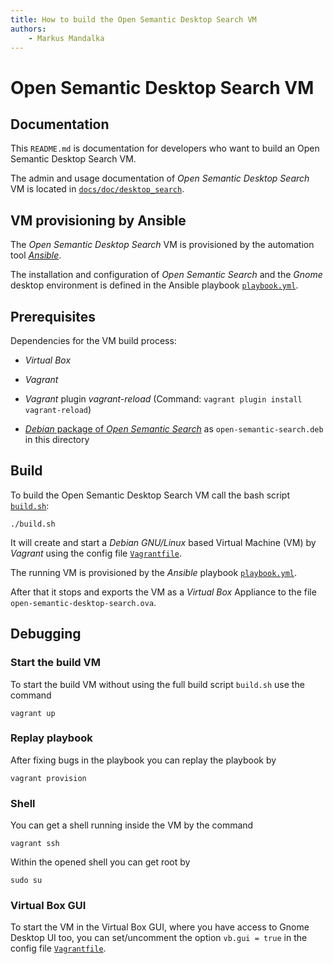 ```yaml
---
title: How to build the Open Semantic Desktop Search VM
authors:
    - Markus Mandalka
---
```


# Open Semantic Desktop Search VM

## Documentation

This `README.md` is documentation for developers who want to build an Open Semantic Desktop Search VM.

The admin and usage documentation of *Open Semantic Desktop Search* VM is located in [`docs/doc/desktop_search`](../../docs/doc/desktop_search/README.md).


## VM provisioning by Ansible

The *Open Semantic Desktop Search* VM is provisioned by the automation tool [*Ansible*](https://docs.ansible.com/ansible/latest/index.html).

The installation and configuration of *Open Semantic Search* and the *Gnome* desktop environment is defined in the Ansible playbook [`playbook.yml`](playbook.yml).


## Prerequisites

Dependencies for the VM build process:

- *Virtual Box*

- *Vagrant*

- *Vagrant* plugin *vagrant-reload* (Command: `vagrant plugin install vagrant-reload`)

- [*Debian* package of *Open Semantic Search*](../../README.md#build-deb-package) as `open-semantic-search.deb` in this directory


## Build

To build the Open Semantic Desktop Search VM call the bash script [`build.sh`](build.sh):

```
./build.sh
```

It will create and start a *Debian GNU/Linux* based Virtual Machine (VM) by *Vagrant* using the config file [`Vagrantfile`](Vagrantfile).

The running VM is provisioned by the *Ansible* playbook [`playbook.yml`](playbook.yml).

After that it stops and exports the VM as a *Virtual Box* Appliance to the file `open-semantic-desktop-search.ova`.


## Debugging

### Start the build VM

To start the build VM without using the full build script `build.sh` use the command

```
vagrant up
```


### Replay playbook

After fixing bugs in the playbook you can replay the playbook by

```
vagrant provision
```


### Shell

You can get a shell running inside the VM by the command

```
vagrant ssh
```

Within the opened shell you can get root by

```
sudo su
```


### Virtual Box GUI

To start the VM in the Virtual Box GUI, where you have access to Gnome Desktop UI too,
you can set/uncomment the option `vb.gui = true` in the config file [`Vagrantfile`](Vagrantfile).